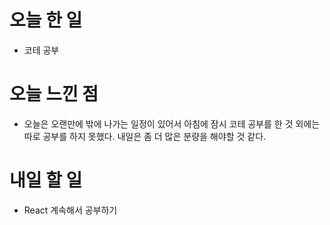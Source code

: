 # 오늘 한 일

-   코테 공부

# 오늘 느낀 점

-   오늘은 오랜만에 밖에 나가는 일정이 있어서 아침에 잠시 코테 공부를 한 것 외에는 따로 공부를 하지 못했다. 내일은 좀 더 많은 분량을 해야할 것 같다.

# 내일 할 일

-   React 계속해서 공부하기

